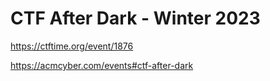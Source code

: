 # CTF After Dark - Winter 2023
https://ctftime.org/event/1876

https://acmcyber.com/events#ctf-after-dark